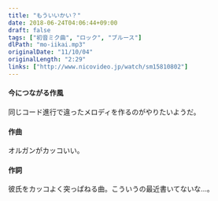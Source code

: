 ```yaml
---
title: "もういいかい？"
date: 2018-06-24T04:06:44+09:00
draft: false
tags: ["初音ミク曲", "ロック", "ブルース"]
dlPath: "mo-iikai.mp3"
originalDate: "11/10/04"
originalLength: "2:29"
links: ["http://www.nicovideo.jp/watch/sm15810802"]
---
```


#### 今につながる作風

同じコード進行で違ったメロディを作るのがやりたいようだ。

#### 作曲

オルガンがカッコいい。

#### 作詞

彼氏をカッコよく突っぱねる曲。こういうの最近書いてないな…。
